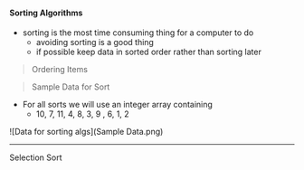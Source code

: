 #### Sorting Algorithms

* sorting is the most time consuming thing for a computer to do
   * avoiding sorting is a good thing
   * if possible keep data in sorted order rather than sorting later

> Ordering Items

> Sample Data for Sort
- For all sorts we will use an integer array containing 
   - 10, 7, 11, 4, 8, 3, 9 , 6, 1, 2

  
![Data for sorting algs](Sample Data.png)

---

Selection Sort
```



```
